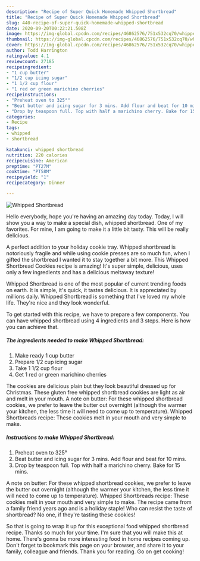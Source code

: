 ```yaml
---
description: "Recipe of Super Quick Homemade Whipped Shortbread"
title: "Recipe of Super Quick Homemade Whipped Shortbread"
slug: 440-recipe-of-super-quick-homemade-whipped-shortbread
date: 2020-09-20T00:22:21.508Z
image: https://img-global.cpcdn.com/recipes/46862576/751x532cq70/whipped-shortbread-recipe-main-photo.jpg
thumbnail: https://img-global.cpcdn.com/recipes/46862576/751x532cq70/whipped-shortbread-recipe-main-photo.jpg
cover: https://img-global.cpcdn.com/recipes/46862576/751x532cq70/whipped-shortbread-recipe-main-photo.jpg
author: Todd Harrington
ratingvalue: 4.1
reviewcount: 27185
recipeingredient:
- "1 cup butter"
- "1/2 cup icing sugar"
- "1 1/2 cup flour"
- "1 red or green marichino cherries"
recipeinstructions:
- "Preheat oven to 325°"
- "Beat butter and icing sugar for 3 mins. Add flour and beat for 10 mins."
- "Drop by teaspoon full. Top with half a marichino cherry. Bake for 15 mins."
categories:
- Recipe
tags:
- whipped
- shortbread

katakunci: whipped shortbread 
nutrition: 220 calories
recipecuisine: American
preptime: "PT27M"
cooktime: "PT58M"
recipeyield: "1"
recipecategory: Dinner

---
```



![Whipped Shortbread](https://img-global.cpcdn.com/recipes/46862576/751x532cq70/whipped-shortbread-recipe-main-photo.jpg)

Hello everybody, hope you're having an amazing day today. Today, I will show you a way to make a special dish, whipped shortbread. One of my favorites. For mine, I am going to make it a little bit tasty. This will be really delicious.

A perfect addition to your holiday cookie tray. Whipped shortbread is notoriously fragile and while using cookie presses are so much fun, when I gifted the shortbread I wanted it to stay together a bit more. This Whipped Shortbread Cookies recipe is amazing! It&#39;s super simple, delicious, uses only a few ingredients and has a delicious meltaway texture!

Whipped Shortbread is one of the most popular of current trending foods on earth. It is simple, it's quick, it tastes delicious. It is appreciated by millions daily. Whipped Shortbread is something that I've loved my whole life. They're nice and they look wonderful.


To get started with this recipe, we have to prepare a few components. You can have whipped shortbread using 4 ingredients and 3 steps. Here is how you can achieve that.

<!--inarticleads1-->

##### The ingredients needed to make Whipped Shortbread:

1. Make ready 1 cup butter
1. Prepare 1/2 cup icing sugar
1. Take 1 1/2 cup flour
1. Get 1 red or green marichino cherries


The cookies are delicious plain but they look beautiful dressed up for Christmas. These gluten free whipped shortbread cookies are light as air and melt in your mouth. A note on butter: For these whipped shortbread cookies, we prefer to leave the butter out overnight (although the warmer your kitchen, the less time it will need to come up to temperature). Whipped Shortbreads recipe: These cookies melt in your mouth and very simple to make. 

<!--inarticleads2-->

##### Instructions to make Whipped Shortbread:

1. Preheat oven to 325°
1. Beat butter and icing sugar for 3 mins. Add flour and beat for 10 mins.
1. Drop by teaspoon full. Top with half a marichino cherry. Bake for 15 mins.


A note on butter: For these whipped shortbread cookies, we prefer to leave the butter out overnight (although the warmer your kitchen, the less time it will need to come up to temperature). Whipped Shortbreads recipe: These cookies melt in your mouth and very simple to make. The recipe came from a family friend years ago and is a holiday staple! Who can resist the taste of shortbread? No one, if they&#39;re tasting these cookies! 

So that is going to wrap it up for this exceptional food whipped shortbread recipe. Thanks so much for your time. I'm sure that you will make this at home. There's gonna be more interesting food in home recipes coming up. Don't forget to bookmark this page on your browser, and share it to your family, colleague and friends. Thank you for reading. Go on get cooking!
